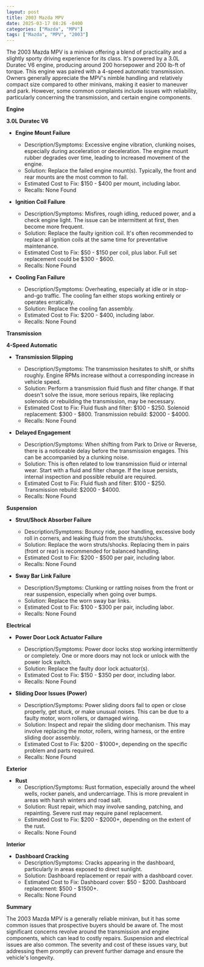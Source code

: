 ```yaml
---
layout: post
title: 2003 Mazda MPV
date: 2025-03-17 08:26 -0400
categories: ["Mazda", "MPV"]
tags: ["Mazda", "MPV", "2003"]
---
```

The 2003 Mazda MPV is a minivan offering a blend of practicality and a slightly sporty driving experience for its class. It's powered by a 3.0L Duratec V6 engine, producing around 200 horsepower and 200 lb-ft of torque. This engine was paired with a 4-speed automatic transmission. Owners generally appreciate the MPV's nimble handling and relatively compact size compared to other minivans, making it easier to maneuver and park. However, some common complaints include issues with reliability, particularly concerning the transmission, and certain engine components.

**Engine**

**3.0L Duratec V6**

*   **Engine Mount Failure**
    *   Description/Symptoms: Excessive engine vibration, clunking noises, especially during acceleration or deceleration. The engine mount rubber degrades over time, leading to increased movement of the engine.
    *   Solution: Replace the failed engine mount(s). Typically, the front and rear mounts are the most common to fail.
    *   Estimated Cost to Fix: $150 - $400 per mount, including labor.
    *   Recalls: None Found

*   **Ignition Coil Failure**
    *   Description/Symptoms: Misfires, rough idling, reduced power, and a check engine light. The issue can be intermittent at first, then become more frequent.
    *   Solution: Replace the faulty ignition coil. It's often recommended to replace all ignition coils at the same time for preventative maintenance.
    *   Estimated Cost to Fix: $50 - $150 per coil, plus labor. Full set replacement could be $300 - $600.
    *   Recalls: None Found

*   **Cooling Fan Failure**
    *   Description/Symptoms: Overheating, especially at idle or in stop-and-go traffic. The cooling fan either stops working entirely or operates erratically.
    *   Solution: Replace the cooling fan assembly.
    *   Estimated Cost to Fix: $200 - $400, including labor.
    *   Recalls: None Found

**Transmission**

**4-Speed Automatic**

*   **Transmission Slipping**
    *   Description/Symptoms: The transmission hesitates to shift, or shifts roughly. Engine RPMs increase without a corresponding increase in vehicle speed.
    *   Solution: Perform a transmission fluid flush and filter change. If that doesn't solve the issue, more serious repairs, like replacing solenoids or rebuilding the transmission, may be necessary.
    *   Estimated Cost to Fix: Fluid flush and filter: $100 - $250. Solenoid replacement: $300 - $800. Transmission rebuild: $2000 - $4000.
    *   Recalls: None Found

*   **Delayed Engagement**
    *   Description/Symptoms: When shifting from Park to Drive or Reverse, there is a noticeable delay before the transmission engages. This can be accompanied by a clunking noise.
    *   Solution: This is often related to low transmission fluid or internal wear. Start with a fluid and filter change. If the issue persists, internal inspection and possible rebuild are required.
    *   Estimated Cost to Fix: Fluid flush and filter: $100 - $250. Transmission rebuild: $2000 - $4000.
    *   Recalls: None Found

**Suspension**

*   **Strut/Shock Absorber Failure**
    *   Description/Symptoms: Bouncy ride, poor handling, excessive body roll in corners, and leaking fluid from the struts/shocks.
    *   Solution: Replace the worn struts/shocks. Replacing them in pairs (front or rear) is recommended for balanced handling.
    *   Estimated Cost to Fix: $200 - $500 per pair, including labor.
    *   Recalls: None Found

*   **Sway Bar Link Failure**
    *   Description/Symptoms: Clunking or rattling noises from the front or rear suspension, especially when going over bumps.
    *   Solution: Replace the worn sway bar links.
    *   Estimated Cost to Fix: $100 - $300 per pair, including labor.
    *   Recalls: None Found

**Electrical**

*   **Power Door Lock Actuator Failure**
    *   Description/Symptoms: Power door locks stop working intermittently or completely. One or more doors may not lock or unlock with the power lock switch.
    *   Solution: Replace the faulty door lock actuator(s).
    *   Estimated Cost to Fix: $150 - $350 per door, including labor.
    *   Recalls: None Found

*   **Sliding Door Issues (Power)**
    *   Description/Symptoms: Power sliding doors fail to open or close properly, get stuck, or make unusual noises. This can be due to a faulty motor, worn rollers, or damaged wiring.
    *   Solution: Inspect and repair the sliding door mechanism. This may involve replacing the motor, rollers, wiring harness, or the entire sliding door assembly.
    *   Estimated Cost to Fix: $200 - $1000+, depending on the specific problem and parts required.
    *   Recalls: None Found

**Exterior**

*   **Rust**
    *   Description/Symptoms: Rust formation, especially around the wheel wells, rocker panels, and undercarriage. This is more prevalent in areas with harsh winters and road salt.
    *   Solution: Rust repair, which may involve sanding, patching, and repainting. Severe rust may require panel replacement.
    *   Estimated Cost to Fix: $200 - $2000+, depending on the extent of the rust.
    *   Recalls: None Found

**Interior**

*   **Dashboard Cracking**
    *   Description/Symptoms: Cracks appearing in the dashboard, particularly in areas exposed to direct sunlight.
    *   Solution: Dashboard replacement or repair with a dashboard cover.
    *   Estimated Cost to Fix: Dashboard cover: $50 - $200. Dashboard replacement: $500 - $1500+.
    *   Recalls: None Found

**Summary**

The 2003 Mazda MPV is a generally reliable minivan, but it has some common issues that prospective buyers should be aware of. The most significant concerns revolve around the transmission and engine components, which can lead to costly repairs. Suspension and electrical issues are also common. The severity and cost of these issues vary, but addressing them promptly can prevent further damage and ensure the vehicle's longevity.

